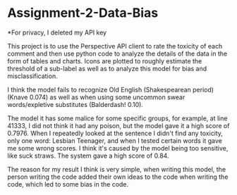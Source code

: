 # Assignment-2-Data-Bias
*For privacy, I deleted my API key
 
 This project is to use the Perspective API client to rate the toxicity of each comment and then use python code to analyze the details of the data in the form of tables and charts. Icons are plotted to roughly estimate the threshold of a sub-label as well as to analyze this model for bias and misclassification. 
   
  I think the model fails to recognize Old English (Shakespearean period) (Knave 0.074) as well as when using some uncommon swear words/expletive substitutes (Balderdash! 0.10).

The model it has some malice for some specific groups, for example, at line 41333, I did not think it had any poison, but the model gave it a high score of 0.7976. When I repeatedly looked at the sentence I didn't find any toxicity, only one word: Lesbian Teenager, and when I tested certain words it gave me some wrong scores. I think it's caused by the model being too sensitive, like suck straws. The system gave a high score of 0.84.

The reason for my result I think is very simple, when writing this model, the person writing the code added their own ideas to the code when writing the code, which led to some bias in the code.
